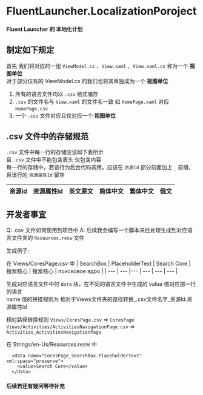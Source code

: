 # FluentLauncher.LocalizationPoroject
#### Fluent Launcher 的 本地化计划

## 制定如下规定

首先 我们将对应的一组 `ViewModel.cs` 、`View.xaml` 、`View.xaml.cs` 称为一个 **视图单位**  
对于部分仅有的 ViewModel.cs 的我们也将其单独成为一个 **视图单位**

1. 所有的语言文件均以 `.csv` 格式储存
2. `.csv` 的文件名与 `View.xaml` 的文件名一致 如 `HomePage.xaml` 对应 `HomePage.csv`
3. 一个 `.csv` 文件对应且仅对应一个 **视图单位**


## .csv 文件中的存储规范

`.csv` 文件中每一行的存储应该如下表所示  
且 `.csv` 文件中不能包含表头 仅包含内容  
每一行的存储中，若该行为后台代码调用，应该在 `资源Id` 部分前面加上 `_` 前缀，且该行的 `资源属性Id` 留空

| 资源Id | 资源属性Id | 英文原文 | 简体中文 | 繁体中文 | 俄文 |
| ---    | ---        |---        | ---      | ---      | ---  |

## 开发者事宜

Q: .csv 文件如何使用到项目中
A: 后续我会编写一个脚本来批处理生成到对应语言文件夹的 `Resources.resw` 文件  

生成例子:

在 Views/CoresPage.csv 中
| SearchBox | PlaceholderText | Search Core | 搜索核心 | 搜索核心 | поисковое ядро |
| ---    | ---        |---        | ---      | ---      | ---  |

生成对应语言文件中的 `data` 块，在不同的语言文件中生成的 value 值对应那一行的语言  
name 值的拼接规则为 相对于Views文件夹的路径转换_.csv文件名字_资源Id.资源属性Id

相对路径转换规则
`Views/CoresPage.csv` => `CoresPage`  
`Views/Activities/ActivitiesNavigationPage.csv` => `Activities_ActivitiesNavigationPage`

在 Strings/en-Us/Resources.resw 中
```
  <data name="CoresPage_SearchBox.PlaceholderText" xml:space="preserve">
    <value>Search Core</value>
  </data>
```

#### 后续若还有疑问等待补充
